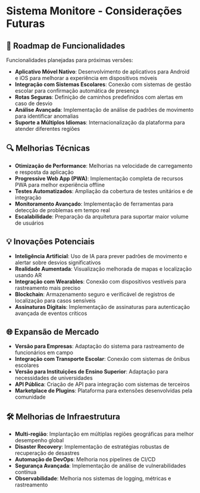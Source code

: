 
# Sistema Monitore - Considerações Futuras

## 🚀 Roadmap de Funcionalidades

Funcionalidades planejadas para próximas versões:

- **Aplicativo Móvel Nativo**: Desenvolvimento de aplicativos para Android e iOS para melhorar a experiência em dispositivos móveis
- **Integração com Sistemas Escolares**: Conexão com sistemas de gestão escolar para confirmação automática de presença
- **Rotas Seguras**: Definição de caminhos predefinidos com alertas em caso de desvio
- **Análise Avançada**: Implementação de análise de padrões de movimento para identificar anomalias
- **Suporte a Múltiplos Idiomas**: Internacionalização da plataforma para atender diferentes regiões

## 🔍 Melhorias Técnicas

- **Otimização de Performance**: Melhorias na velocidade de carregamento e resposta da aplicação
- **Progressive Web App (PWA)**: Implementação completa de recursos PWA para melhor experiência offline
- **Testes Automatizados**: Ampliação da cobertura de testes unitários e de integração
- **Monitoramento Avançado**: Implementação de ferramentas para detecção de problemas em tempo real
- **Escalabilidade**: Preparação da arquitetura para suportar maior volume de usuários

## 💡 Inovações Potenciais

- **Inteligência Artificial**: Uso de IA para prever padrões de movimento e alertar sobre desvios significativos
- **Realidade Aumentada**: Visualização melhorada de mapas e localização usando AR
- **Integração com Wearables**: Conexão com dispositivos vestíveis para rastreamento mais preciso
- **Blockchain**: Armazenamento seguro e verificável de registros de localização para casos sensíveis
- **Assinaturas Digitais**: Implementação de assinaturas para autenticação avançada de eventos críticos

## 🌐 Expansão de Mercado

- **Versão para Empresas**: Adaptação do sistema para rastreamento de funcionários em campo
- **Integração com Transporte Escolar**: Conexão com sistemas de ônibus escolares
- **Versão para Instituições de Ensino Superior**: Adaptação para necessidades de universidades
- **API Pública**: Criação de API para integração com sistemas de terceiros
- **Marketplace de Plugins**: Plataforma para extensões desenvolvidas pela comunidade

## 🛠️ Melhorias de Infraestrutura

- **Multi-região**: Implantação em múltiplas regiões geográficas para melhor desempenho global
- **Disaster Recovery**: Implementação de estratégias robustas de recuperação de desastres
- **Automação de DevOps**: Melhoria nos pipelines de CI/CD
- **Segurança Avançada**: Implementação de análise de vulnerabilidades contínua
- **Observabilidade**: Melhoria nos sistemas de logging, métricas e rastreamento
